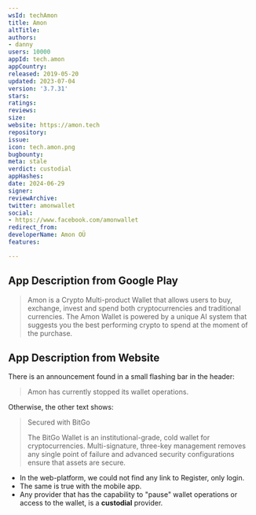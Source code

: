 ```yaml
---
wsId: techAmon
title: Amon
altTitle: 
authors:
- danny
users: 10000
appId: tech.amon
appCountry: 
released: 2019-05-20
updated: 2023-07-04
version: '3.7.31'
stars: 
ratings: 
reviews: 
size: 
website: https://amon.tech
repository: 
issue: 
icon: tech.amon.png
bugbounty: 
meta: stale
verdict: custodial
appHashes: 
date: 2024-06-29
signer: 
reviewArchive: 
twitter: amonwallet
social:
- https://www.facebook.com/amonwallet
redirect_from: 
developerName: Amon OÜ
features: 

---
```


## App Description from Google Play 

> Amon is a Crypto Multi-product Wallet that allows users to buy, exchange, invest and spend both cryptocurrencies and traditional currencies. The Amon Wallet is powered by a unique AI system that suggests you the best performing crypto to spend at the moment of the purchase.

## App Description from Website 

There is an announcement found in a small flashing bar in the header:

> Amon has currently stopped its wallet operations.

Otherwise, the other text shows: 

> Secured with BitGo
>
> The BitGo Wallet is an institutional-grade, cold wallet for cryptocurrencies. Multi-signature, three-key management removes any single point of failure and advanced security configurations ensure that assets are secure.

- In the web-platform, we could not find any link to Register, only login. 
- The same is true with the mobile app.
- Any provider that has the capability to "pause" wallet operations or access to the wallet, is a **custodial** provider.


